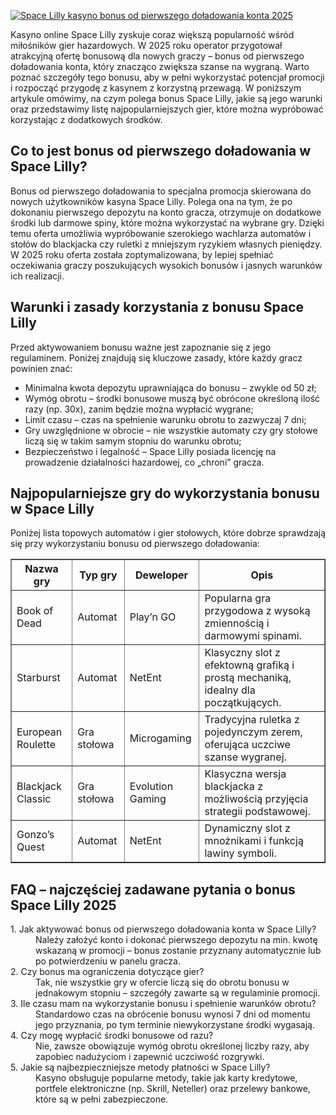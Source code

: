[![Space Lilly kasyno bonus od pierwszego doładowania konta 2025](https://123-caf.pages.dev/gitsignup.png)](https://vrmoo.ru/Bt82HjjY)

<div>   <p>Kasyno online Space Lilly zyskuje coraz większą popularność wśród miłośników gier hazardowych. W 2025 roku operator przygotował atrakcyjną ofertę bonusową dla nowych graczy – bonus od pierwszego doładowania konta, który znacząco zwiększa szanse na wygraną. Warto poznać szczegóły tego bonusu, aby w pełni wykorzystać potencjał promocji i rozpocząć przygodę z kasynem z korzystną przewagą. W poniższym artykule omówimy, na czym polega bonus Space Lilly, jakie są jego warunki oraz przedstawimy listę najpopularniejszych gier, które można wypróbować korzystając z dodatkowych środków.</p>      <h2>Co to jest bonus od pierwszego doładowania w Space Lilly?</h2>   <p>Bonus od pierwszego doładowania to specjalna promocja skierowana do nowych użytkowników kasyna Space Lilly. Polega ona na tym, że po dokonaniu pierwszego depozytu na konto gracza, otrzymuje on dodatkowe środki lub darmowe spiny, które można wykorzystać na wybrane gry. Dzięki temu oferta umożliwia wypróbowanie szerokiego wachlarza automatów i stołów do blackjacka czy ruletki z mniejszym ryzykiem własnych pieniędzy. W 2025 roku oferta została zoptymalizowana, by lepiej spełniać oczekiwania graczy poszukujących wysokich bonusów i jasnych warunków ich realizacji.</p>      <h2>Warunki i zasady korzystania z bonusu Space Lilly</h2>   <p>Przed aktywowaniem bonusu ważne jest zapoznanie się z jego regulaminem. Poniżej znajdują się kluczowe zasady, które każdy gracz powinien znać:</p>   <ul>   <li>Minimalna kwota depozytu uprawniająca do bonusu – zwykle od 50 zł;</li>   <li>Wymóg obrotu – środki bonusowe muszą być obrócone określoną ilość razy (np. 30x), zanim będzie można wypłacić wygrane;</li>   <li>Limit czasu – czas na spełnienie warunku obrotu to zazwyczaj 7 dni;</li>   <li>Gry uwzględnione w obrocie – nie wszystkie automaty czy gry stołowe liczą się w takim samym stopniu do warunku obrotu;</li>   <li>Bezpieczeństwo i legalność – Space Lilly posiada licencję na prowadzenie działalności hazardowej, co „chroni” gracza.</li>   </ul>      <h2>Najpopularniejsze gry do wykorzystania bonusu w Space Lilly</h2>   <p>Poniżej lista topowych automatów i gier stołowych, które dobrze sprawdzają się przy wykorzystaniu bonusu od pierwszego doładowania:</p>   <table border="1" cellpadding="5" cellspacing="0">   <thead>   <tr>   <th>Nazwa gry</th>   <th>Typ gry</th>   <th>Deweloper</th>   <th>Opis</th>   </tr>   </thead>   <tbody>   <tr>   <td>Book of Dead</td>   <td>Automat</td>   <td>Play’n GO</td>   <td>Popularna gra przygodowa z wysoką zmiennością i darmowymi spinami.</td>   </tr>   <tr>   <td>Starburst</td>   <td>Automat</td>   <td>NetEnt</td>   <td>Klasyczny slot z efektowną grafiką i prostą mechaniką, idealny dla początkujących.</td>   </tr>   <tr>   <td>European Roulette</td>   <td>Gra stołowa</td>   <td>Microgaming</td>   <td>Tradycyjna ruletka z pojedynczym zerem, oferująca uczciwe szanse wygranej.</td>   </tr>   <tr>   <td>Blackjack Classic</td>   <td>Gra stołowa</td>   <td>Evolution Gaming</td>   <td>Klasyczna wersja blackjacka z możliwością przyjęcia strategii podstawowej.</td>   </tr>   <tr>   <td>Gonzo’s Quest</td>   <td>Automat</td>   <td>NetEnt</td>   <td>Dynamiczny slot z mnożnikami i funkcją lawiny symboli.</td>   </tr>   </tbody>   </table>      <h2>FAQ – najczęściej zadawane pytania o bonus Space Lilly 2025</h2>   <dl>   <dt>1. Jak aktywować bonus od pierwszego doładowania konta w Space Lilly?</dt>   <dd>Należy założyć konto i dokonać pierwszego depozytu na min. kwotę wskazaną w promocji – bonus zostanie przyznany automatycznie lub po potwierdzeniu w panelu gracza.</dd>      <dt>2. Czy bonus ma ograniczenia dotyczące gier?</dt>   <dd>Tak, nie wszystkie gry w ofercie liczą się do obrotu bonusu w jednakowym stopniu – szczegóły zawarte są w regulaminie promocji.</dd>      <dt>3. Ile czasu mam na wykorzystanie bonusu i spełnienie warunków obrotu?</dt>   <dd>Standardowo czas na obrócenie bonusu wynosi 7 dni od momentu jego przyznania, po tym terminie niewykorzystane środki wygasają.</dd>      <dt>4. Czy mogę wypłacić środki bonusowe od razu?</dt>   <dd>Nie, zawsze obowiązuje wymóg obrotu określonej liczby razy, aby zapobiec nadużyciom i zapewnić uczciwość rozgrywki.</dd>      <dt>5. Jakie są najbezpieczniejsze metody płatności w Space Lilly?</dt>   <dd>Kasyno obsługuje popularne metody, takie jak karty kredytowe, portfele elektroniczne (np. Skrill, Neteller) oraz przelewy bankowe, które są w pełni zabezpieczone.</dd>   </dl>   </div>